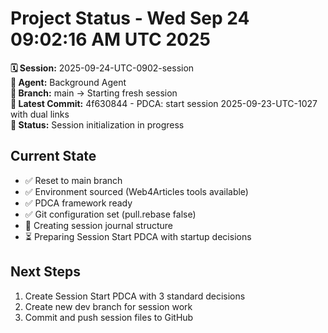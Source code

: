 # Project Status - Wed Sep 24 09:02:16 AM UTC 2025

**🗓️ Session:** 2025-09-24-UTC-0902-session  
**👤 Agent:** Background Agent  
**🌿 Branch:** main → Starting fresh session  
**📎 Latest Commit:** 4f630844 - PDCA: start session 2025-09-23-UTC-1027 with dual links  
**🎯 Status:** Session initialization in progress

## Current State
- ✅ Reset to main branch
- ✅ Environment sourced (Web4Articles tools available)
- ✅ PDCA framework ready
- ✅ Git configuration set (pull.rebase false)
- 🔄 Creating session journal structure
- ⏳ Preparing Session Start PDCA with startup decisions

## Next Steps
1. Create Session Start PDCA with 3 standard decisions
2. Create new dev branch for session work
3. Commit and push session files to GitHub
